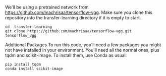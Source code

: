 We'll be using a pretrained network from https://github.com/machrisaa/tensorflow-vgg. Make sure you clone this repository into the transfer-learning directory if it is empty to start. 
```
cd  transfer-learning
git clone https://github.com/machrisaa/tensorflow-vgg.git tensorflow_vgg
```
Additional Packages
To run this code, you'll need a few packages you might not have installed in your environment. You'll need all the normal ones, plus tqdm and scikit-image. To install them, use Conda as usual:
```
pip install tqdm
conda install scikit-image
```
